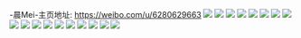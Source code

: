 -晨Mei-主页地址: https://weibo.com/u/6280629663 
![](https://wx4.sinaimg.cn/mw2000/006R2SGrly1h9ijoaxsf7j31j41ys1hl.jpg) 
![](https://wx4.sinaimg.cn/mw2000/006R2SGrly1h9ijo930f2j31h81wwdze.jpg) 
![](https://wx4.sinaimg.cn/mw2000/006R2SGrly1h9ijo9pohvj31j42ao17i.jpg) 
![](https://wx4.sinaimg.cn/mw2000/006R2SGrly1h9ijo8fyt0j31j41zbk86.jpg) 
![](https://wx4.sinaimg.cn/mw2000/006R2SGrly1h9ijoa96f4j31j42aotw2.jpg) 
![](https://wx4.sinaimg.cn/mw2000/006R2SGrly1h9ijobcrjxj31ig1ww4hx.jpg) 
![](https://wx4.sinaimg.cn/mw2000/006R2SGrly1h94v5mdooij32ao1j4x6p.jpg) 
![](https://wx4.sinaimg.cn/mw2000/006R2SGrly1h94v5o7oogj31j421hu0x.jpg) 
![](https://wx4.sinaimg.cn/mw2000/006R2SGrly1h94v5kjhswj32ao1j4b2a.jpg) 
![](https://wx4.sinaimg.cn/mw2000/006R2SGrly1h94v5qal81j32ao1j4x6p.jpg) 
![](https://wx4.sinaimg.cn/mw2000/006R2SGrly1h94v5to9vvj320w1clqv5.jpg) 
![](https://wx4.sinaimg.cn/mw2000/006R2SGrly1h94v5rsu29j32ao1j4npd.jpg) 
![](https://wx4.sinaimg.cn/mw2000/006R2SGrly1h8woidqbkuj32c02ofu0x.jpg) 
![](https://wx4.sinaimg.cn/mw2000/006R2SGrly1h8woid6hd5j327o1dr4lu.jpg) 
![](https://wx4.sinaimg.cn/mw2000/006R2SGrly1h8woieskauj327u2ygkjl.jpg) 
![](https://wx4.sinaimg.cn/mw2000/006R2SGrly1h8g27467h9j32tn2487wj.jpg) 
![](https://wx4.sinaimg.cn/mw2000/006R2SGrly1h8g2784vb6j33k02o0e84.jpg) 
![](https://wx4.sinaimg.cn/mw2000/006R2SGrly1h8g27afb4aj33k02o0kjp.jpg) 
